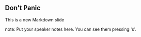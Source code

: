 ##  Don't Panic

This is a new Markdown slide

note:
    Put your speaker notes here.
    You can see them pressing 's'.
